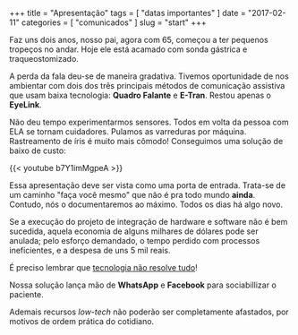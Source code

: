 +++
title = "Apresentação"
tags = [
    "datas importantes"
]
date = "2017-02-11"
categories = [
    "comunicados"
]
slug = "start"
+++

Faz uns dois anos, nosso pai, agora com 65, começou a ter pequenos tropeços no andar. Hoje ele está acamado com sonda gástrica e traqueostomizado.

A perda da fala deu-se de maneira gradativa. Tivemos oportunidade de nos ambientar com dois dos três principais métodos de comunicação assistiva que usam baixa tecnologia: **Quadro Falante** e **E-Tran**. Restou apenas o **EyeLink**.

Não deu tempo experimentarmos sensores. Todos em volta da pessoa com ELA se tornam cuidadores. Pulamos as varreduras por máquina. Rastreamento de íris é muito mais cômodo! Conseguimos uma solução de baixo de custo:

{{< youtube b7Y1imMgpeA >}}

Essa apresentação deve ser vista como uma porta de entrada. Trata-se de um caminho "faça você mesmo" que não é pra todo mundo **ainda**. Contudo, nós o documentaremos ao máximo. Todos os dias há algo novo.

Se a execução do projeto de integração de hardware e software não é bem sucedida, aquela economia de alguns milhares de dólares pode ser anulada; pelo esforço demandado, o tempo perdido com processos ineficientes, e a despesa de uns 5 mil reais.

<!--
Questões principais:

1. Suporte para o conjunto completo
2. Modelo de notebook
3. Importação do dispositivo rastreador
4. Sistema operacional
5. Configuração de software
6. Segurança
7. Instrução a cuidadores
8. Boas práticas de usufruto
9. Backup e restauração
10. Gerência de configurações
-->

É preciso lembrar que [tecnologia não resolve tudo](//www.youtube.com/watch?v=s9tvgRzyr6Y)!

Nossa solução lança mão de **WhatsApp** e **Facebook** para sociabillizar o paciente.

Ademais recursos _low-tech_ não poderão ser completamente afastados, por motivos de ordem prática do cotidiano.

<div class='mailmunch-forms-widget-490633'></div>
